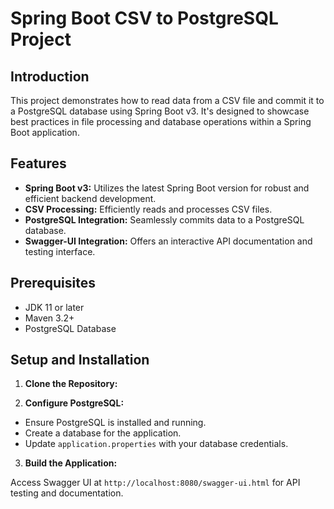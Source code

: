 # Spring Boot CSV to PostgreSQL Project

## Introduction

This project demonstrates how to read data from a CSV file and commit it to a PostgreSQL database using Spring Boot v3. It's designed to showcase best practices in file processing and database operations within a Spring Boot application.

## Features

- **Spring Boot v3:** Utilizes the latest Spring Boot version for robust and efficient backend development.
- **CSV Processing:** Efficiently reads and processes CSV files.
- **PostgreSQL Integration:** Seamlessly commits data to a PostgreSQL database.
- **Swagger-UI Integration:** Offers an interactive API documentation and testing interface.

## Prerequisites

- JDK 11 or later
- Maven 3.2+
- PostgreSQL Database

## Setup and Installation

1. **Clone the Repository:**

2. **Configure PostgreSQL:**
- Ensure PostgreSQL is installed and running.
- Create a database for the application.
- Update `application.properties` with your database credentials.

3. **Build the Application:**

Access Swagger UI at `http://localhost:8080/swagger-ui.html` for API testing and documentation.

